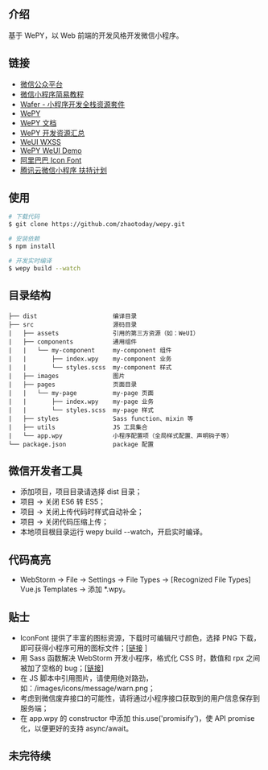 ## 介绍
基于 WePY，以 Web 前端的开发风格开发微信小程序。

## 链接
- [微信公众平台](https://mp.weixin.qq.com/)
- [微信小程序简易教程](https://mp.weixin.qq.com/debug/wxadoc/dev/index.html)
- [Wafer - 小程序开发全栈资源套件](https://github.com/tencentyun/wafer)
- [WePY](https://github.com/wepyjs/wepy)
- [WePY 文档](https://wepyjs.github.io/wepy)
- [WePY 开发资源汇总](https://github.com/aben1188/awesome-wepy)
- [WeUI WXSS](https://github.com/weui/weui-wxss)
- [WePY WeUI Demo](https://github.com/wepyjs/wepy-weui-demo)
- [阿里巴巴 Icon Font](http://iconfont.cn/)
- [腾讯云微信小程序 扶持计划](https://dnspod.qcloud.com/la/apply?from=solution)

## 使用
```bash
# 下载代码
$ git clone https://github.com/zhaotoday/wepy.git

# 安装依赖
$ npm install

# 开发实时编译
$ wepy build --watch
```

## 目录结构
```
├── dist                     编译目录
├── src                      源码目录
|   ├── assets               引用的第三方资源（如：WeUI）
|   ├── components           通用组件
|   |   └── my-component     my-component 组件
|   |       ├── index.wpy    my-component 业务
|   |       └── styles.scss  my-component 样式
|   ├── images               图片
|   ├── pages                页面目录
|   |   └── my-page          my-page 页面
|   |       ├── index.wpy    my-page 业务
|   |       └── styles.scss  my-page 样式
|   ├── styles               Sass function、mixin 等
|   ├── utils                JS 工具集合
|   └── app.wpy              小程序配置项（全局样式配置、声明钩子等）
└── package.json             package 配置
```

## 微信开发者工具
- 添加项目，项目目录请选择 dist 目录；
- 项目 -> 关闭 ES6 转 ES5；
- 项目 -> 关闭上传代码时样式自动补全；
- 项目 -> 关闭代码压缩上传；
- 本地项目根目录运行 wepy build --watch，开启实时编译。

## 代码高亮
- WebStorm -> File -> Settings -> File Types -> [Recognized File Types] Vue.js Templates -> 添加 *.wpy。

## 贴士
- IconFont 提供了丰富的图标资源，下载时可编辑尺寸颜色，选择 PNG 下载，即可获得小程序可用的图标文件；[[链接](http://iconfont.cn/) ]
- 用 Sass 函数解决 WebStorm 开发小程序，格式化 CSS 时，数值和 rpx 之间被加了空格的 bug；[[链接](http://www.qianduan.org/post-471.html)]
- 在 JS 脚本中引用图片，请使用绝对路劲，如：/images/icons/message/warn.png；
- 考虑到微信废弃接口的可能性，请将通过小程序接口获取到的用户信息保存到服务端；
- 在 app.wpy 的 constructor 中添加 this.use('promisify')，使 API promise 化，以便更好的支持 async/await。

## 未完待续
